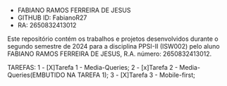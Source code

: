 
- FABIANO RAMOS FERREIRA DE JESUS
- GITHUB ID: FabianoR27
- RA: 2650832413012


Este repositório contém os trabalhos e projetos desenvolvidos durante o segundo semestre de 2024
para a disciplina PPSI-II (ISW002) pelo aluno FABIANO RAMOS FERREIRA DE JESUS, R.A. número: 2650832413012.


TAREFAS:
1 - [X]Tarefa 1 - Media-Queries;
2 - [x]Tarefa 2 - Media-Queries(EMBUTIDO NA TAREFA 1);
3 - [X]Tarefa 3 - Mobile-first;